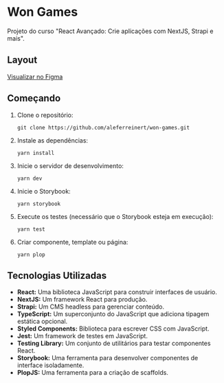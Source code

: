 # Won Games

Projeto do curso "React Avançado: Crie aplicações com NextJS, Strapi e mais".

## Layout

[Visualizar no Figma](https://www.figma.com/file/xwqB4b2hX8yPmp66vRuHLz/Won-Games---Em-Andamento!!?type=design&node-id=7-49&t=dzqMOk9JEmm2w6Mv-0)

## Começando
1. Clone o repositório:
    ```
    git clone https://github.com/aleferreinert/won-games.git
    ```

2. Instale as dependências:
    ```
    yarn install
    ```

3. Inicie o servidor de desenvolvimento:
    ```
    yarn dev
    ```
4. Inicie o Storybook:
    ```
    yarn storybook
    ```
5. Execute os testes (necessário que o Storybook  esteja em execução):
    ```
    yarn test
    ```

6.  Criar componente, template ou página:
    ```
    yarn plop
    ```

## Tecnologias Utilizadas

- **React:** Uma biblioteca JavaScript para construir interfaces de usuário.
- **NextJS:** Um framework React para produção.
- **Strapi:** Um CMS headless para gerenciar conteúdo.
- **TypeScript:** Um superconjunto do JavaScript que adiciona tipagem estática opcional.
- **Styled Components:** Biblioteca para escrever CSS com JavaScript.
- **Jest:** Um framework de testes em JavaScript.
- **Testing Library:** Um conjunto de utilitários para testar componentes React.
- **Storybook:** Uma ferramenta para desenvolver componentes de interface isoladamente.
- **PlopJS:** Uma ferramenta para a criação de scaffolds.
